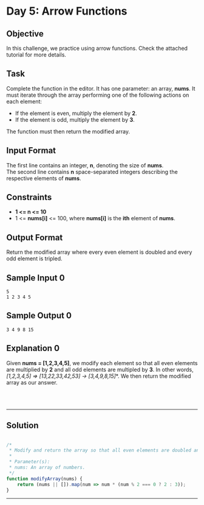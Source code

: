 # Day 5: Arrow Functions
## Objective

In this challenge, we practice using arrow functions. Check the attached tutorial for more details.


## Task

Complete the function in the editor. It has one parameter: an array, **nums**. It must iterate through the array performing one of the following actions on each element:

- If the element is even, multiply the element by **2**.
- If the element is odd, multiply the element by **3**.

The function must then return the modified array.


## Input Format

The first line contains an integer, **n**, denoting the size of **nums**. <br/>
The second line contains **n** space-separated integers describing the respective elements of **nums**.


## Constraints
- **1 <= n <= 10**
- 1 <= **nums[i]** <= 100, where **nums[i]** is the **ith** element of **nums**.


## Output Format

Return the modified array where every even element is doubled and every odd element is tripled.


## Sample Input 0
```
5
1 2 3 4 5
```


## Sample Output 0
```
3 4 9 8 15
```


## Explanation 0

Given **nums = [1,2,3,4,5]**, we modify each element so that all even elements are multiplied by **2** and all odd elements are multipled by **3**. In other words, **[1,2,3,4,5] => [1*3,2*2*,3*3*,4*2,5*3] -> [3,4,9,8,15]**. We then return the modified array as our answer.

<br/>
<br/>

---

## Solution

```javascript

/*
 * Modify and return the array so that all even elements are doubled and all odd elements are tripled.
 * 
 * Parameter(s):
 * nums: An array of numbers.
 */
function modifyArray(nums) {
    return (nums || []).map(num => num * (num % 2 === 0 ? 2 : 3));
}

```

---